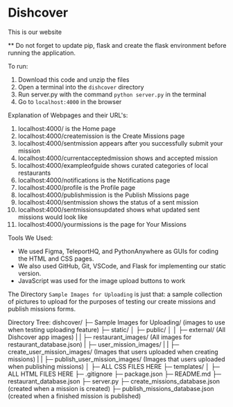 # Dishcover
This is our website

** Do not forget to update pip, flask and create the flask environment before running the application.

To run:
1. Download this code and unzip the files
2. Open a terminal into the `dishcover` directory
2. Run server.py with the command `python server.py` in the terminal
3. Go to `localhost:4000` in the browser

Explanation of Webpages and their URL's:
1. localhost:4000/ is the Home page
2. localhost:4000/createmission is the Create Missions page
3. localhost:4000/sentmission appears after you successfully submit your mission
4. localhost:4000/currentacceptedmission shows and accepted mission
5. localhost:4000/exampleofguide shows curated categories of local restaurants
6. localhost:4000/notifications is the Notifications page
8. localhost:4000/profile is the Profile page
9. localhost:4000/publishmission is the Publish Missions page
10. localhost:4000/sentmission shows the status of a sent mission
11. localhost:4000/sentmissionsupdated shows what updated sent missions would look like
12. localhost:4000/yourmissions is the page for Your Missions

Tools We Used:
- We used Figma, TeleportHQ, and PythonAnywhere as GUIs for coding the HTML and CSS pages.
- We also used GitHub, Git, VSCode, and Flask for implementing our static version.
- JavaScript was used for the image upload buttons to work

The Directory `Sample Images for Uploading` is just that: a sample collection of pictures to upload for the purposes of testing our create missions and publish missions forms.


Directory Tree:
dishcover/
├─ Sample Images for Uploading/ (images to use when testing uploading feature)
├─ static/
│  ├─ public/
│  │  ├─ external/ (All Dishcover app images)
|  |  ├─ restaurant_images/ (All images for restaurant_database.json)
|  ├─ user_mission_images/
|  |  ├─ create_user_mission_images/ (Images that users uploaded when creating missions)
|  |  ├─ publish_user_mission_images/ (Images that users uploaded when publishing missions)
│  ├─ ALL CSS FILES HERE
├─ templates/
│  ├─ ALL HTML FILES HERE
├─ .gitignore
├─ package.json
├─ README.md
├─ restaurant_database.json
├─ server.py
├─ create_missions_database.json (created when a mission is created)
├─ publish_missions_database.json (created when a finished mission is published)
